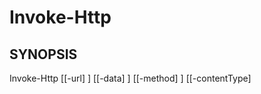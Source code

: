 ﻿---
external help file: powershai-help.xml
schema: 2.0.0
powershai: true
---

# Invoke-Http

## SYNOPSIS <!--!= @#Synop !-->

Invoke-Http [[-url] <Object>] [[-data] <Object>] [[-method] <Object>] [[-contentType] <Object>] [[-Encoding] <Object>] [[-headers] <Object>] [[-SseCallBack] <Object>] [[-DebugVarName] <Object>] [[-Timeout] <Object>] [<CommonParameters>]


## SYNTAX <!--!= @#Syntax !-->

```
Invoke-Http [[-url] <Object>] [[-data] <Object>] [[-method] <Object>] [[-contentType] <Object>] [[-Encoding] <Object>] [[-headers] 
<Object>] [[-SseCallBack] <Object>] [[-DebugVarName] <Object>] [[-Timeout] <Object>] [<CommonParameters>]
```

## PARAMETERS <!--!= @#Params !-->

### -DebugVarName

```yml
Parameter Set: (All)
Type: Object
Aliases: 
Accepted Values: 
Required: false
Position: 7
Default Value: 
Accept pipeline input: false
Accept wildcard characters: 
```

### -Encoding

```yml
Parameter Set: (All)
Type: Object
Aliases: 
Accepted Values: 
Required: false
Position: 4
Default Value: 
Accept pipeline input: false
Accept wildcard characters: 
```

### -SseCallBack

```yml
Parameter Set: (All)
Type: Object
Aliases: 
Accepted Values: 
Required: false
Position: 6
Default Value: 
Accept pipeline input: false
Accept wildcard characters: 
```

### -Timeout

```yml
Parameter Set: (All)
Type: Object
Aliases: 
Accepted Values: 
Required: false
Position: 8
Default Value: 
Accept pipeline input: false
Accept wildcard characters: 
```

### -contentType

```yml
Parameter Set: (All)
Type: Object
Aliases: 
Accepted Values: 
Required: false
Position: 3
Default Value: 
Accept pipeline input: false
Accept wildcard characters: 
```

### -data

```yml
Parameter Set: (All)
Type: Object
Aliases: 
Accepted Values: 
Required: false
Position: 1
Default Value: 
Accept pipeline input: false
Accept wildcard characters: 
```

### -headers

```yml
Parameter Set: (All)
Type: Object
Aliases: 
Accepted Values: 
Required: false
Position: 5
Default Value: 
Accept pipeline input: false
Accept wildcard characters: 
```

### -method

```yml
Parameter Set: (All)
Type: Object
Aliases: 
Accepted Values: 
Required: false
Position: 2
Default Value: 
Accept pipeline input: false
Accept wildcard characters: 
```

### -url

```yml
Parameter Set: (All)
Type: Object
Aliases: 
Accepted Values: 
Required: false
Position: 0
Default Value: 
Accept pipeline input: false
Accept wildcard characters: 
```


<!--PowershaiAiDocBlockStart-->
_تمت الترجمة تلقائيًا باستخدام PowershAI والذكاء الاصطناعي._
<!--PowershaiAiDocBlockEnd-->
